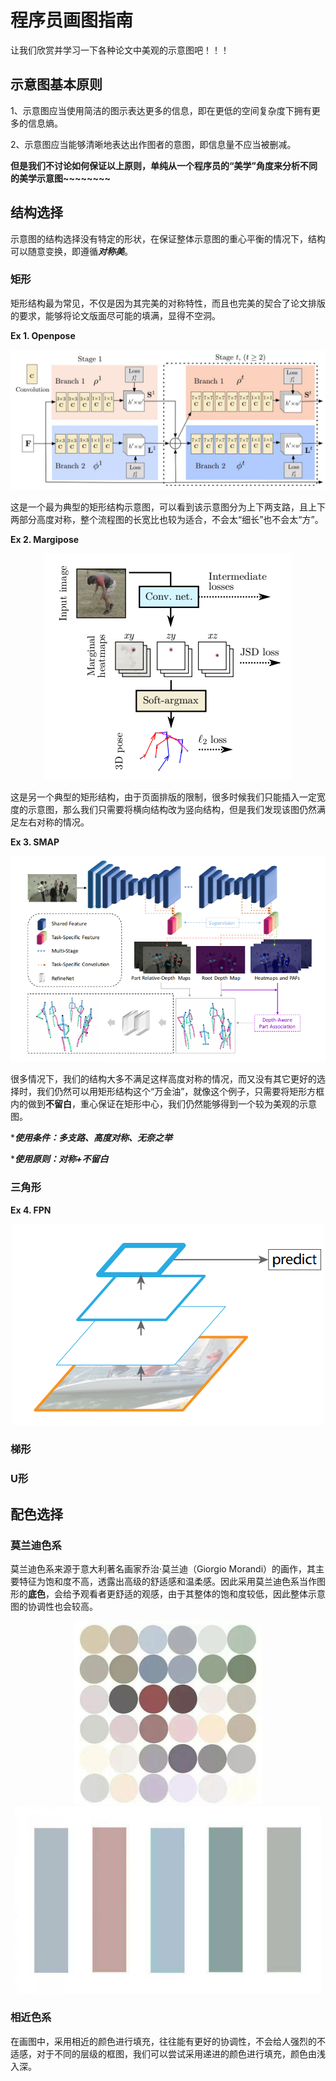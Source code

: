 # 程序员画图指南
让我们欣赏并学习一下各种论文中美观的示意图吧！！！
## 示意图基本原则
1、示意图应当使用简洁的图示表达更多的信息，即在更低的空间复杂度下拥有更多的信息熵。

2、示意图应当能够清晰地表达出作图者的意图，即信息量不应当被删减。

**但是我们不讨论如何保证以上原则，单纯从一个程序员的“美学”角度来分析不同的美学示意图~~~~~~~~**

## 结构选择
示意图的结构选择没有特定的形状，在保证整体示意图的重心平衡的情况下，结构可以随意变换，即遵循***对称美***。
### 矩形
矩形结构最为常见，不仅是因为其完美的对称特性，而且也完美的契合了论文排版的要求，能够将论文版面尽可能的填满，显得不空洞。

**Ex 1. Openpose**
<div align=center>
<img src='https://github.com/Darkdawner/HowToDrawBetter/blob/main/imgs/openpose.jpg'>
</div>

这是一个最为典型的矩形结构示意图，可以看到该示意图分为上下两支路，且上下两部分高度对称，整个流程图的长宽比也较为适合，不会太“细长”也不会太“方”。

**Ex 2. Margipose**
<div align=center>
<img src='https://github.com/Darkdawner/HowToDrawBetter/blob/main/imgs/margipose.png'>
</div>

这是另一个典型的矩形结构，由于页面排版的限制，很多时候我们只能插入一定宽度的示意图，那么我们只需要将横向结构改为竖向结构，但是我们发现该图仍然满足左右对称的情况。

**Ex 3. SMAP**

<div align=center>
<img src='https://github.com/Darkdawner/HowToDrawBetter/blob/main/imgs/SMAP.png'>
</div>

很多情况下，我们的结构大多不满足这样高度对称的情况，而又没有其它更好的选择时，我们仍然可以用矩形结构这个“万金油”，就像这个例子，只需要将矩形方框内的做到**不留白**，重心保证在矩形中心，我们仍然能够得到一个较为美观的示意图。

****使用条件：多支路、高度对称、无奈之举***

****使用原则：对称+不留白***
### 三角形
**Ex 4. FPN**

<div align=center>
<img src='https://github.com/Darkdawner/HowToDrawBetter/blob/main/imgs/FPN.png'>
</div>


### 梯形
### U形
## 配色选择
### 莫兰迪色系
莫兰迪色系来源于意大利著名画家乔治·莫兰迪（Giorgio Morandi）的画作，其主要特征为饱和度不高，透露出高级的舒适感和温柔感。因此采用莫兰迪色系当作图形的**底色**，会给予观看者更舒适的观感，由于其整体的饱和度较低，因此整体示意图的协调性也会较高。

<div align=center>
<img src='https://github.com/Darkdawner/HowToDrawBetter/blob/main/imgs/莫兰迪色系1.png' width="300px">
<img src='https://github.com/Darkdawner/HowToDrawBetter/blob/main/imgs/莫兰迪色系2.png' height="300px">
</div>

### 相近色系
在画图中，采用相近的颜色进行填充，往往能有更好的协调性，不会给人强烈的不适感，对于不同的层级的框图，我们可以尝试采用递进的颜色进行填充，颜色由浅入深。
